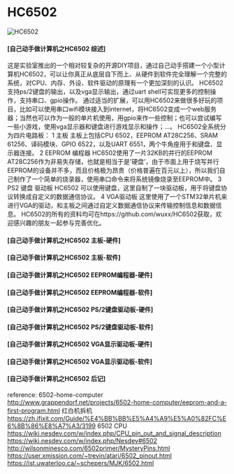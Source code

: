 # HC6502 #
![HC6502](https://github.com/wuxx/HC6502/blob/master/doc/HC6502.jpg)

#### [自己动手做计算机之HC6502 综述] ####
这是实验室推出的一个相对较复杂的开源DIY项目，通过自己动手搭建一个小型计算机HC6502，可以让你真正从底层自下而上、从硬件到软件完全理解一个完整的系统，对CPU、内存、外设、软件驱动的原理有一个更加深刻的认识。
HC6502 支持ps/2键盘的输出，以及vga显示输出，通过uart shell可实现更多的控制操作，支持串口、gpio操作。
通过适当的扩展，可以用HC6502来做很多好玩的项目，比如可以使用串口wifi模块接入到internet，将HC6502变成一个web服务器；当然也可以作为一般的单片机使用，用gpio来作一些控制；也可以尝试编写一些小游戏，使用vga显示器和键盘进行游戏显示和操作；...。
HC6502全系统分为四片电路板：
1 主板
主板上包括CPU 6502，EEPROM AT28C256、SRAM 61256、译码模块、GPIO 6522，以及UART 6551，两个牛角座用于和键盘、显示器连接。
2 EEPROM 编程器
HC6502使用了一片32KB的并行的EEPROM AT28C256作为非易失存储，也就是相当于是'硬盘'，由于市面上用于烧写并行EEPROM的设备并不多，而且价格极为昂贵（价格普遍在百元以上），所以我们自己制作了一个简单的烧录器，使用串口命令来将系统镜像烧录至EEPROM中。
3 PS2 键盘 驱动板
HC6502 可以使用键盘，这里自制了一块驱动板，用于将键盘协议转换成自定义的数据通信协议。
4 VGA驱动板
这里使用了一个STM32单片机来进行VGA的驱动，和主板之间通过自定义数据通信协议来传输控制信息和数据信息。
HC6502的所有的资料均可在https://github.com/wuxx/HC6502获取，欢迎感兴趣的朋友一起参与完善优化。

#### [自己动手做计算机之HC6502 主板-硬件] ####
#### [自己动手做计算机之HC6502 主板-软件] ####
#### [自己动手做计算机之HC6502 EEPROM编程器-硬件] ####
#### [自己动手做计算机之HC6502 EEPROM编程器-软件] ####
#### [自己动手做计算机之HC6502 PS/2键盘驱动板-硬件] ####
#### [自己动手做计算机之HC6502 PS/2键盘驱动板-软件] ####
#### [自己动手做计算机之HC6502 VGA显示驱动板-硬件] ####
#### [自己动手做计算机之HC6502 VGA显示驱动板-软件] ####
#### [自己动手做计算机之HC6502 后记] ####

reference:
6502-home-computer
http://www.grappendorf.net/projects/6502-home-computer/eeprom-and-a-first-program.html
红白机拆机
https://zh.ifixit.com/Guide/%E4%BB%BB%E5%A4%A9%E5%A0%82FC%E6%8B%86%E8%A7%A3/3199
6502 CPU
https://wiki.nesdev.com/w/index.php/CPU_pin_out_and_signal_description
https://wiki.nesdev.com/w/index.php/Nesdev#6502
http://wilsonminesco.com/6502primer/MysteryPins.html
https://user.xmission.com/~trevin/atari/6502_pinout.html
https://ist.uwaterloo.ca/~schepers/MJK/6502.html